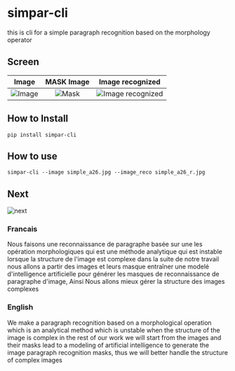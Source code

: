 # simpar-cli
this is cli for a simple paragraph recognition based on the morphology operator

## Screen

| Image   | MASK Image  | Image recognized  |
:-------------------------:|:-------------------------:|:-------------------------:|
|  ![Image](./simple_a26.jpg) | ![Mask](./mask.jpg)   | ![Image recognized](./simple_a26_r.jpg)


## How to Install

```
pip install simpar-cli

```

## How to use

```
simpar-cli --image simple_a26.jpg --image_reco simple_a26_r.jpg
```


## Next

![next](./next.png)

### Francais
  Nous faisons une reconnaissance de paragraphe basée sur une les opération morphologiques qui est une
  méthode analytique qui  est instable lorsque la structure de l'image est complexe dans la suite de notre travail nous allons 
  a partir des images et leurs masque entraîner une modelé d'intelligence artificielle pour
  générer les masques de reconnaissance de paragraphe d'image, Ainsi Nous allons mieux gérer la structure des images complexes

### English

We make a paragraph recognition based on a morphological operation which is an analytical 
method which is unstable when the structure of the image is complex in the rest of our work we will
start from the images and their masks lead to a modeling of artificial intelligence 
to generate the image paragraph recognition masks, thus we will better handle the structure of complex images

